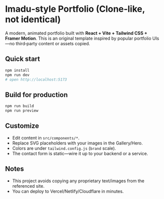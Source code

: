 
# Imadu‑style Portfolio (Clone‑like, not identical)

A modern, animated portfolio built with **React + Vite + Tailwind CSS + Framer Motion**.
This is an original template inspired by popular portfolio UIs—no third‑party content or assets copied.

## Quick start

```bash
npm install
npm run dev
# open http://localhost:5173
```

## Build for production

```bash
npm run build
npm run preview
```

## Customize

- Edit content in `src/components/*`.
- Replace SVG placeholders with your images in the Gallery/Hero.
- Colors are under `tailwind.config.js` (`brand` scale).
- The contact form is static—wire it up to your backend or a service.

## Notes
- This project avoids copying any proprietary text/images from the referenced site.
- You can deploy to Vercel/Netlify/Cloudflare in minutes.
